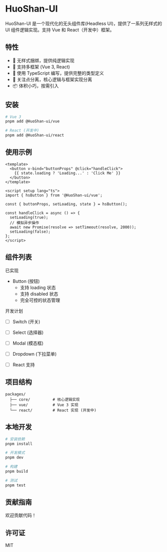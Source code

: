 # HuoShan-UI

HuoShan-UI 是一个现代化的无头组件库(Headless UI)，提供了一系列无样式的 UI 组件逻辑实现。支持 Vue 和 React（开发中）框架。

## 特性

- 🎨 无样式捆绑，提供纯逻辑实现
- 🔌 支持多框架 (Vue 3, React)
- 💪 使用 TypeScript 编写，提供完整的类型定义
- 🎯 关注点分离，核心逻辑与框架实现分离
- 📦 体积小巧，按需引入

## 安装

```bash
# Vue 3
pnpm add @HuoShan-ui/vue

# React (开发中)
pnpm add @HuoShan-ui/react
```

## 使用示例
```vue
<template>
  <button v-bind="buttonProps" @click="handleClick">
    {{ state.loading ? 'Loading...' : 'Click Me' }}
  </button>
</template>

<script setup lang="ts">
import { hsButton } from '@HuoShan-ui/vue';

const { buttonProps, setLoading, state } = hsButton();

const handleClick = async () => {
  setLoading(true);
  // 模拟异步操作
  await new Promise(resolve => setTimeout(resolve, 2000));
  setLoading(false);
};
</script>
```


## 组件列表
已实现
- Button (按钮)
  - 支持 loading 状态
  - 支持 disabled 状态
  - 完全可控的状态管理

开发计划
- [ ] Switch (开关)
- [ ] Select (选择器)
- [ ] Modal (模态框)
- [ ] Dropdown (下拉菜单)
- [ ] React 支持


## 项目结构

```
packages/
  ├── core/          # 核心逻辑实现
  ├── vue/           # Vue 3 实现
  └── react/         # React 实现 (开发中)
```

## 本地开发

```bash
# 安装依赖
pnpm install

# 开发模式
pnpm dev

# 构建
pnpm build

# 测试
pnpm test
```

## 贡献指南
欢迎贡献代码！

## 许可证
MIT